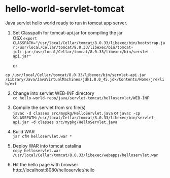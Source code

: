 # hello-world-servlet-tomcat

Java servlet hello world ready to run in tomcat app server.

1. Set Classpath for tomcat-api.jar for compiling the jar  
OSX
	```export CLASSPATH="/usr/local/Cellar/tomcat/8.0.33/libexec/bin/bootstrap.jar:/usr/local/Cellar/tomcat/8.0.33/libexec/bin/tomcat-juli.jar:/usr/local/Cellar/tomcat/8.0.33/libexec/bin/servlet-api.jar"```

	or

```cp /usr/local/Cellar/tomcat/8.0.33/libexec/bin/servlet-api.jar /Library/Java/JavaVirtualMachines/jdk1.8.0_45.jdk/Contents/Home/jre/lib/ext```


2. Change into servlet WEB-INF directory  
```cd hello-world-repo/java/servlet-tomcat/helloservlet/WEB-INF```


3. Compile the servlet from src file(s)  
```javac -d classes src/mypkg/HelloServlet.java```
or
```javac -cp $CLASSPATH:/usr/local/Cellar/tomcat/8.0.33/libexec/bin/servlet-api.jar -d classes src/mypkg/HelloServlet.java```


4. Build WAR  
```jar cfM helloservlet.war *```


5. Deploy WAR into tomcat catalina  
```copy helloservlet.war /usr/local/Cellar/tomcat/8.0.33/libexec/webapps/helloservlet.war```

6. Hit the hello page with browser  
http://localhost:8080/helloservlet/hello


